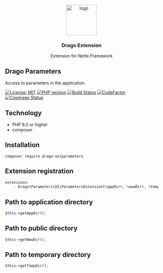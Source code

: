<p align="center">
  <img src="https://avatars0.githubusercontent.com/u/11717487?s=400&u=40ecb522587ebbcfe67801ccb6f11497b259f84b&v=4" width="100" alt="logo">
</p>

<h3 align="center">Drago Extension</h3>
<p align="center">Extension for Nette Framework</p>

## Drago Parameters
Access to parameters in the application.

[![License: MIT](https://img.shields.io/badge/License-MIT-yellow.svg)](https://raw.githubusercontent.com/drago-ex/parameters/master/license.md)
[![PHP version](https://badge.fury.io/ph/drago-ex%2Fparameters.svg)](https://badge.fury.io/ph/drago-ex%2Fparameters)
[![Build Status](https://travis-ci.com/drago-ex/parameters.svg?branch=master)](https://travis-ci.org/drago-ex/parameters)
[![CodeFactor](https://www.codefactor.io/repository/github/drago-ex/parameters/badge)](https://www.codefactor.io/repository/github/drago-ex/parameters)
[![Coverage Status](https://coveralls.io/repos/github/drago-ex/parameters/badge.svg?branch=master)](https://coveralls.io/github/drago-ex/parameters?branch=master)

## Technology
- PHP 8.0 or higher
- composer

## Installation
```
composer require drago-ex/parameters
```

## Extension registration
```php
extensions:
	- Drago\Parameters\DI\ParametersExtension(%appDir%, %wwwDir%, %tempDir%)
```

## Path to application directory
```php
$this->getAppDir();
```

## Path to public directory
```php
$this->getWwwDir();
```

## Path to temporary directory
```php
$this->getTempDir();
```
